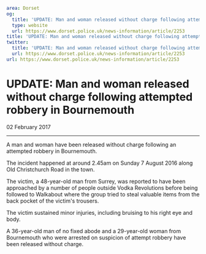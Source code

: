 ```yaml
area: Dorset
og:
  title: 'UPDATE: Man and woman released without charge following attempted robbery in Bournemouth'
  type: website
  url: https://www.dorset.police.uk/news-information/article/2253
title: 'UPDATE: Man and woman released without charge following attempted robbery in Bournemouth |'
twitter:
  title: 'UPDATE: Man and woman released without charge following attempted robbery in Bournemouth'
  url: https://www.dorset.police.uk/news-information/article/2253
url: https://www.dorset.police.uk/news-information/article/2253
```

# UPDATE: Man and woman released without charge following attempted robbery in Bournemouth

02 February 2017

* * *

A man and woman have been released without charge following an attempted robbery in Bournemouth.

The incident happened at around 2.45am on Sunday 7 August 2016 along Old Christchurch Road in the town.

The victim, a 48-year-old man from Surrey, was reported to have been approached by a number of people outside Vodka Revolutions before being followed to Walkabout where the group tried to steal valuable items from the back pocket of the victim's trousers.

The victim sustained minor injuries, including bruising to his right eye and body.

A 36-year-old man of no fixed abode and a 29-year-old woman from Bournemouth who were arrested on suspicion of attempt robbery have been released without charge.
